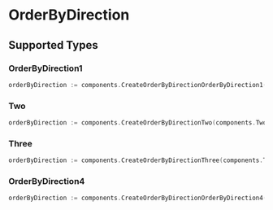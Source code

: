 # OrderByDirection


## Supported Types

### OrderByDirection1

```go
orderByDirection := components.CreateOrderByDirectionOrderByDirection1(components.OrderByDirection1{/* values here */})
```

### Two

```go
orderByDirection := components.CreateOrderByDirectionTwo(components.Two{/* values here */})
```

### Three

```go
orderByDirection := components.CreateOrderByDirectionThree(components.Three{/* values here */})
```

### OrderByDirection4

```go
orderByDirection := components.CreateOrderByDirectionOrderByDirection4(components.OrderByDirection4{/* values here */})
```

